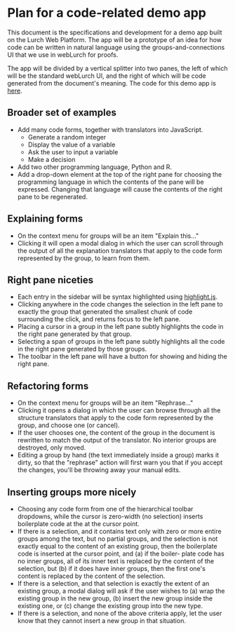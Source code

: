 
# Plan for a code-related demo app

This document is the specifications and development for a demo app built on
the Lurch Web Platform.  The app will be a prototype of an idea for how code
can be written in natural language using the groups-and-connections UI that
we use in webLurch for proofs.

The app will be divided by a vertical splitter into two panes, the left of
which will be the standard webLurch UI, and the right of which will be code
generated from the document's meaning. The code for this demo app is
[here](../app/sidebar-example-solo.litcoffee).

## Broader set of examples

 * Add many code forms, together with translators into JavaScript.
    * Generate a random integer
    * Display the value of a variable
    * Ask the user to input a variable
    * Make a decision
 * Add two other programming language, Python and R.
 * Add a drop-down element at the top of the right pane for choosing the
   programming language in which the contents of the pane will be expressed.
   Changing that language will cause the contents of the right pane to be
   regenerated.

## Explaining forms

 * On the context menu for groups will be an item "Explain this..."
 * Clicking it will open a modal dialog in which the user can scroll
   through the output of all the explanation translators that apply to the
   code form represented by the group, to learn from them.

## Right pane niceties

 * Each entry in the sidebar will be syntax highlighted using
   [highlight.js](https://highlightjs.org/).
 * Clicking anywhere in the code changes the selection in the left pane to
   exactly the group that generated the smallest chunk of code surrounding
   the click, and returns focus to the left pane.
 * Placing a cursor in a group in the left pane subtly highlights the code
   in the right pane generated by that group.
 * Selecting a span of groups in the left pane subtly highlights all the
   code in the right pane generated by those groups.
 * The toolbar in the left pane will have a button for showing and hiding
   the right pane.

## Refactoring forms

 * On the context menu for groups will be an item "Rephrase..."
 * Clicking it opens a dialog in which the user can browse through all the
   structure translators that apply to the code form represented by the
   group, and choose one (or cancel).
 * If the user chooses one, the content of the group in the document
   is rewritten to match the output of the translator.  No interior
   groups are destroyed, only moved.
 * Editing a group by hand (the text immediately inside a group)
   marks it dirty, so that the "rephrase" action will first warn you
   that if you accept the changes, you'll be throwing away your
   manual edits.

## Inserting groups more nicely

 * Choosing any code form from one of the hierarchical toolbar dropdowns,
   while the cursor is zero-width (no selection) inserts boilerplate code
   at the at the cursor point.
 * If there is a selection, and it contains text only with zero or more
   entire groups among the text, but no partial groups, and the selection is
   not exactly equal to the content of an existing group, then the
   boilerplate code is inserted at the cursor point, and (a) if the boiler-
   plate code has no inner groups, all of its inner text is replaced by the
   content of the selection, but (b) if it does have inner groups, then the
   first one's content is replaced by the content of the selection.
 * If there is a selection, and that selection is exactly the extent of an
   existing group, a modal dialog will ask if the user wishes to (a) wrap
   the existing group in the new group, (b) insert the new group inside the
   existing one, or (c) change the existing group into the new type.
 * If there is a selection, and none of the above criteria apply, let the
   user know that they cannot insert a new group in that situation.
